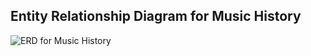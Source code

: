 ## Entity Relationship Diagram for Music History

![ERD for Music History](https://github.com/j-West/relational-databases/blob/master/music_history.png?raw=true)
